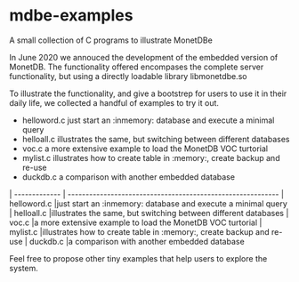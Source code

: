 # mdbe-examples
A small collection of C programs to illustrate MonetDBe

In June 2020 we annouced the development of the embedded version of MonetDB. 
The functionality offered encompases the complete server functionality, but using
a directly loadable library libmonetdbe.so

To illustrate the functionality, and give a bootstrep for users to use it in their
daily life, we collected a handful of examples to try it out.

- helloword.c  just start an :inmemory: database and execute a minimal query
-  helloall.c    illustrates the same, but switching between different databases
-  voc.c a more extensive example to load the MonetDB VOC turtorial
-  mylist.c    illustrates how to create table in :memory:, create backup and re-use
-  duckdb.c  a comparison with another embedded database

| ------------- | -----------------------------------------------------------
| helloword.c  |just start an :inmemory: database and execute a minimal query
|  helloall.c    |illustrates the same, but switching between different databases
|  voc.c |a more extensive example to load the MonetDB VOC turtorial
|  mylist.c    |illustrates how to create table in :memory:, create backup and re-use
|  duckdb.c  |a comparison with another embedded database

Feel free to propose other tiny examples that help users to explore the system.

